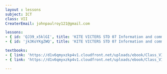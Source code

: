 ```yaml
--- 
layout : lessons 
subject: ICT
class: VII
CreaterEmail: johnpaulroy121@gmail.com

lessons: 
- { id: 'QJ39_x5klGI', title: 'KITE VICTERS STD 07 Information and communication Technology Class 01 (First Bell-ഫസ്റ്റ് ബെല്‍)' }
- { id: 'jk3KoYKgZWQ', title: 'KITE VICTERS STD 07 Information and communication Technology Class 02 (First Bell-ഫസ്റ്റ് ബെല്‍)' }

textbooks:
- { link: 'https://d1v6qmyxzkp4v1.cloudfront.net/uploads/ebook/Class_VII/IT_7_E/1-64.pdf', title: 'ICT' , medium: 'Engish' }
- { link: 'https://d1v6qmyxzkp4v1.cloudfront.net/uploads/ebook/Class_VII/IT_7_M/1-64.pdf', title: 'ICT' , medium: 'Malayalam' }

---
```

